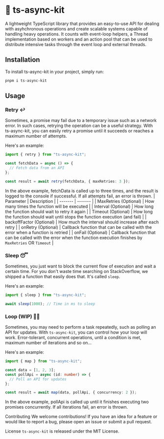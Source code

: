 # 🚀 ts-async-kit

A lightweight TypeScript library that provides an easy-to-use API for dealing with asyhchronous operations and create scalable systems capable of handling heavy operations. It counts with event-loop helpers, a Thread implementation based on workers and an action pool that can be used to distribute intensive tasks through the event loop and external threads.

## Installation

To install ts-async-kit in your project, simply run:

```sh
pnpm i ts-async-kit
```

## Usage

### Retry ↩️

Sometimes, a promise may fail due to a temporary issue such as a network error. In such cases, retrying the operation can be a useful strategy. With ts-async-kit, you can easily retry a promise until it succeeds or reaches a maximum number of attempts.

Here's an example:

```ts
import { retry } from "ts-async-kit";

const fetchData = async () => {
  // Fetch data from an API
};

const result = await retry(fetchData, { maxRetries: 3 });
```

In the above example, fetchData is called up to three times, and the result is logged to the console if successful. If all attempts fail, an error is thrown.
| Parameter | Description |
| ------- | ------- |
| MaxRetries (Optional) | How many times the function will be executed |
| Interval (Optional) | How long the function should wait to retry it again |
| Timeout (Optional) | How long the function should wait until stops the function execution (and fail) |
| backoffFactor (Optional) | How much the interval should increase after each retry |
| onRetry (Optional) | Callback function that can be called with the error when a function is retried |
| onFail (Optional) | Callback function that can be called with the error when the function execution finishes by `MaxRetries` OR `Timeout` |

### Sleep 😴

Sometimes, you just want to block the current flow of execution and wait a certain time. For you don't waste time searching
on StackOverflow, we shipped a function that easily does that. It's called `sleep`.

Here's an example:

```ts
import { sleep } from "ts-async-kit";

await sleep(1000); // Time in ms to sleep
```

### Loop (WIP) 🏃‍♂️

Sometimes, you may need to perform a task repeatedly, such as polling an API for updates. With `ts-async-kit`, you can control how your loop will work. Error-tolerant, concurrent operations, until a condition is met, maximum number of iterations and so on...

Here's an example:

```ts
import { map } from "ts-async-kit";

const data = [1, 2, 3];
const pollApi = async (id: number) => {
  // Poll an API for updates
};

const result = await map(data, pollApi, { concurrency: 2 });
```

In the above example, pollApi is called up until it finishes executing two promises concurrently. If all iterations fail, an error is thrown.

Contributing
We welcome contributions! If you have an idea for a feature or would like to report a bug, please open an issue or submit a pull request.

License
`ts-async-kit` is released under the MIT License.
